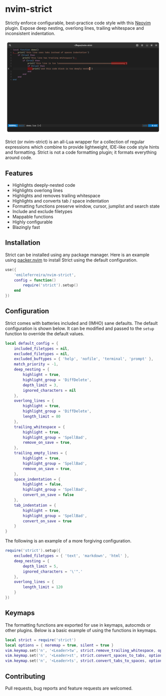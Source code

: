 # nvim-strict

Strictly enforce configurable, best-practice code style with this [Neovim](https://neovim.io/) plugin. Expose deep nesting, overlong lines, trailing whitespace and inconsistent indentation.

![nvim-strict demo](demo.png)

Strict (or nvim-strict) is an all-Lua wrapper for a collection of regular expressions which combine to provide lightweight, IDE-like code style hints and formatting. Strict is not a code formatting plugin; it formats everything around code.

## Features

* Highlights deeply-nested code
* Highlights overlong lines
* Highlights and removes trailing whitespace
* Highlights and converts tab / space indentation
* Formatting functions preserve window, cursor, jumplist and search state
* Include and exclude filetypes
* Mappable functions
* Highly configurable
* Blazingly fast

## Installation

Strict can be installed using any package manager. Here is an example using [packer.nvim](https://github.com/wbthomason/packer.nvim) to install Strict using the default configuration.

```lua
use({
    'emileferreira/nvim-strict',
    config = function()
        require('strict').setup()
    end
})
```

## Configuration

Strict comes with batteries included and (IMHO) sane defaults. The default configuration is shown below. It can be modified and passed to the `setup` function to override the default values.

```lua
local default_config = {
    included_filetypes = nil,
    excluded_filetypes = nil,
    excluded_buftypes = { 'help', 'nofile', 'terminal', 'prompt' },
    match_priority = -1,
    deep_nesting = {
        highlight = true,
        highlight_group = 'DiffDelete',
        depth_limit = 3,
        ignored_characters = nil
    },
    overlong_lines = {
        highlight = true,
        highlight_group = 'DiffDelete',
        length_limit = 80
    },
    trailing_whitespace = {
        highlight = true,
        highlight_group = 'SpellBad',
        remove_on_save = true,
    },
    trailing_empty_lines = {
        highlight = true,
        highlight_group = 'SpellBad',
        remove_on_save = true,
    },
    space_indentation = {
        highlight = false,
        highlight_group = 'SpellBad',
        convert_on_save = false
    },
    tab_indentation = {
        highlight = true,
        highlight_group = 'SpellBad',
        convert_on_save = true
    }
}
```

The following is an example of a more forgiving configuration.

```lua
require('strict').setup({
    excluded_filetypes = { 'text', 'markdown', 'html' },
    deep_nesting = {
        depth_limit = 5,
        ignored_characters = '\'".'
    },
    overlong_lines = {
        length_limit = 120
    }
})
```

## Keymaps

The formatting functions are exported for use in keymaps, autocmds or other plugins. Below is a basic example of using the functions in keymaps.

```lua
local strict = require('strict')
local options = { noremap = true, silent = true }
vim.keymap.set('n', '<Leader>tw', strict.remove_trailing_whitespace, options)
vim.keymap.set('n', '<Leader>st', strict.convert_spaces_to_tabs, options)
vim.keymap.set('n', '<Leader>ts', strict.convert_tabs_to_spaces, options)
```

## Contributing

Pull requests, bug reports and feature requests are welcomed.
